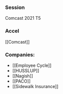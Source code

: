 
### Session
Comcast 2021 T5

### Accel
[[Comcast]]

### Companies:
- [[Employee Cycle]]
- [[HUSSLUP]]
- [[Nagish]]
- [[PACO]]
- [[Sidewalk Insurance]]


